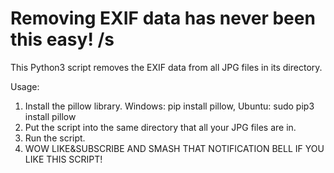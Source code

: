 # Removing EXIF data has never been this easy! /s
This Python3 script removes the EXIF data from all JPG files in its directory.

Usage:

1. Install the pillow library. Windows: pip install pillow, Ubuntu: sudo pip3 install pillow
2. Put the script into the same directory that all your JPG files are in.
3. Run the script.
4. WOW LIKE&SUBSCRIBE AND SMASH THAT NOTIFICATION BELL IF YOU LIKE THIS SCRIPT!
